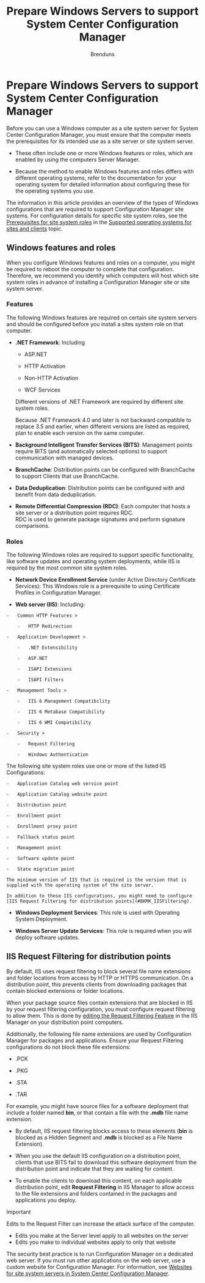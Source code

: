 ﻿---
title: "Prepare Windows Servers to support System Center Configuration Manager"
ms.custom: na
ms.date: 12/08/2015
ms.prod: configuration-manager
ms.reviewer: na
ms.suite: na
ms.technology:
  - configmgr-other
ms.tgt_pltfrm: na
ms.topic: get-started-article
ms.assetid: 2aca914f-641e-4bc8-98d4-bbf0a2a5276f
caps.latest.revision: 10
caps.handback.revision: 0
author: Brenduns

---
# Prepare Windows Servers to support System Center Configuration Manager
Before you can use a Windows computer as a site system server for System Center Configuration Manager, you must ensure that the computer meets the prerequisites for its intended use as a site server or site system server.  

-   These often include one or more Windows features or roles, which are enabled by using the computers Server Manager.  

-   Because the method to enable Windows features and roles differs with different operating systems, refer to the documentation for your operating system for detailed information about configuring these for the operating systems you use.  

The information in this article provides an overview of the types of Windows configurations that are required to support Configuration Manager site systems. For configuration details for specific site system roles, see the [Prerequisites for site system roles](Supported%20operating%20systems%20for%20sites%20and%20clients%20for%20System%20Center%20Configuration%20Manager.md#bkmk_Prrequisites) in the [Supported operating systems for sites and clients](Supported%20operating%20systems%20for%20sites%20and%20clients%20for%20System%20Center%20Configuration%20Manager.md) topic.

##  <a name="BKMK_WinFeatures"></a> Windows features and roles  
 When you configure Windows features and roles on a computer, you might be required to reboot the computer to complete that configuration. Therefore, we recommend you identify which computers will host which site system roles in advance of installing a Configuration Manager site or site system server.
### Features  
 The following Windows features are required on certain site system servers  and should be configured before you install a sites system role on that computer.  

-   **.NET Framework**: Including  

    -   ASP.NET  

    -   HTTP Activation  

    -   Non-HTTP Activation  

    -   WCF Services  

    Different versions of .NET Framework are required by different site system roles.  

    Because .NET Framework 4.0 and later is not backward compatible to replace 3.5 and earlier, when different versions are listed as required, plan to enable each version on the same computer.  

-   **Background Intelligent Transfer Services (BITS)**: Management points require BITS (and automatically selected options) to support communication with managed devices.  

-   **BranchCache**: Distribution points can be configured with BranchCache to support Clients that use BranchCache.  

-   **Data Deduplication**: Distribution points can be configured with and benefit from data deduplication.  

-   **Remote Differential Compression (RDC)**: Each computer that hosts a site server or a distribution point requires RDC.   
    RDC is used to generate package signatures and perform signature comparisons.  

### Roles  
 The following Windows roles are required to support specific functionality, like software updates and operating system deployments, while IIS is required by the most common site system roles.  

 -   **Network Device Enrollment Service** (under Active Directory Certificate Services):  This Windows role is a prerequisite to using Certificate Profiles in Configuration Manager.  

 -   **Web server (IIS)**: Including:  

    -   Common HTTP Features >  

        -   HTTP Redirection  

    -   Application Development >  

        -   .NET Extensibility  

        -   ASP.NET  

        -   ISAPI Extensions  

        -   ISAPI Filters  

    -   Management Tools >  

        -   IIS 6 Management Compatibility  

        -   IIS 6 Metabase Compatibility  

        -   IIS 6 WMI Compatibility  

    -   Security >  

        -   Request Filtering  

        -   Windows Authentication  

 The following site system roles use one or more of the listed IIS Configurations:  

    -   Application Catalog web service point  

    -   Application Catalog website point  

    -   Distribution point  

    -   Enrollment point  

    -   Enrollment proxy point  

    -   Fallback status point  

    -   Management point  

    -   Software update point  

    -   State migration point  

    The minimum version of IIS that is required is the version that is supplied with the operating system of the site server.  

    In addition to these IIS configurations, you might need to configure [IIS Request Filtering for distribution points](#BKMK_IISFiltering).  

-   **Windows Deployment Services**: This role is used with Operating System Deployment.  

-   **Windows Server Update Services**: This role is required when you will deploy software updates.  

##  <a name="BKMK_IISFiltering"></a> IIS Request Filtering for distribution points  
 By default, IIS uses request filtering to block several file name extensions and folder locations from access by HTTP or HTTPS communication. On a distribution point, this prevents clients from downloading packages that contain blocked extensions or folder locations.  

 When your package source files contain extensions that are blocked in IIS by your request filtering configuration, you must configure request filtering to allow them. This is done by [editing the Request Filtering Feature](https://technet.microsoft.com/library/hh831621.aspx) in the IIS Manager on your distribution point computers.  

 Additionally, the following file name extensions are used by Configuration Manager for packages and applications. Ensure your Request Filtering configurations do not block these file extensions:  

-   .PCK  

-   .PKG  

-   .STA  

-   .TAR  

For example, you might have source files for a software deployment that include a folder named **bin**, or that contain a file with the **.mdb** file name extension.  

-   By default, IIS request filtering blocks access to these elements (**bin** is blocked as a Hidden Segment and **.mdb** is blocked as a File Name Extension).  

-   When you use the default IIS configuration on a distribution point, clients that use BITS fail to download this software deployment from the distribution point and indicate that they are waiting for content.  

-   To enable the clients to download this content, on each applicable distribution point, edit **Request Filtering** in IIS Manager to allow access to the file extensions and folders contained in the packages and applications you deploy.  

> [!IMPORTANT]  
>  Edits to the Request Filter can increase the attack surface of the computer.  
>   
>  -   Edits you make at the Server level apply to all websites on the server  
> -   Edits you make to individual websites apply to only that website  
>   
>  The security best practice is to run Configuration Manager on a dedicated web server. If you must run other applications on the web server, use a custom website for Configuration Manager. For information, see [Websites for site system servers in System Center Configuration Manager](../../../core/plan-design/network/websites-for-site-system-servers.md).  

